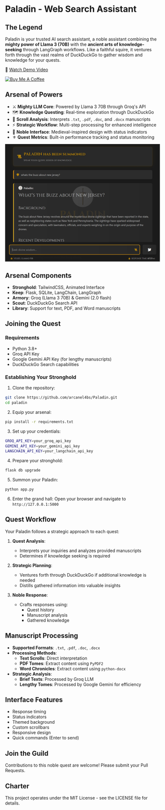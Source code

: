 # Paladin - Web Search Assistant

## The Legend
Paladin is your trusted AI search assistant, a noble assistant combining the **mighty power of Llama 3 (70B)** with the **ancient arts of knowledge-seeking** through LangGraph workflows. Like a faithful squire, it ventures forth through the vast realms of DuckDuckGo to gather wisdom and knowledge for your quests.

🎥 [Watch Demo Video](https://youtu.be/rVNVyk0s568)

[![Buy Me A Coffee](https://img.shields.io/badge/Buy%20Me%20A%20Coffee-Support%20the%20Project-yellow?style=for-the-badge&logo=buy-me-a-coffee)](https://buymeacoffee.com/arcanel4bs)

## Arsenal of Powers
- ⚔️ **Mighty LLM Core**: Powered by Llama 3 70B through Groq's API
- 🗺️ **Knowledge Questing**: Real-time exploration through DuckDuckGo
- 📜 **Scroll Analysis**: Interprets `.txt`, `.pdf`, `.doc`, and `.docx` manuscripts
- ⚡ **Strategic Workflow**: Multi-step processing for enhanced intelligence
- 🏰 **Noble Interface**: Medieval-inspired design with status indicators
- ⚜️ **Quest Metrics**: Built-in performance tracking and status monitoring

![Paladin Interface](/public/paladin-demo.png)

## Arsenal Components
- **Stronghold**: TailwindCSS, Animated Interface
- **Keep**: Flask, SQLite, LangChain, LangGraph
- **Armory**: Groq (Llama 3 70B) & Gemini (2.0 flash)
- **Scout**: DuckDuckGo Search API
- **Library**: Support for text, PDF, and Word manuscripts

## Joining the Quest

### Requirements
- Python 3.8+
- Groq API Key
- Google Gemini API Key (for lengthy manuscripts)
- DuckDuckGo Search capabilities

### Establishing Your Stronghold
1. Clone the repository:
```bash
git clone https://github.com/arcanel4bs/Paladin.git
cd paladin
```

2. Equip your arsenal:
```bash
pip install -r requirements.txt
```

3. Set up your credentials:
```bash
GROQ_API_KEY=your_groq_api_key
GEMINI_API_KEY=your_gemini_api_key
LANGCHAIN_API_KEY=your_langchain_api_key
```

4. Prepare your stronghold:
```bash
flask db upgrade
```

5. Summon your Paladin:
```bash
python app.py
```

6. Enter the grand hall:
   Open your browser and navigate to `http://127.0.0.1:5000`

## Quest Workflow
Your Paladin follows a strategic approach to each quest:

1. **Quest Analysis**:
   - Interprets your inquiries and analyzes provided manuscripts
   - Determines if knowledge seeking is required

2. **Strategic Planning**:
   - Ventures forth through DuckDuckGo if additional knowledge is needed
   - Distills gathered information into valuable insights

3. **Noble Response**:
   - Crafts responses using:
     - Quest history
     - Manuscript analysis
     - Gathered knowledge

## Manuscript Processing

- **Supported Formats**: `.txt`, `.pdf`, `.doc`, `.docx`
- **Processing Methods**:
  - **Text Scrolls**: Direct interpretation
  - **PDF Tomes**: Extract content using `PyPDF2`
  - **Word Chronicles**: Extract content using `python-docx`
- **Strategic Analysis**:
  - **Brief Texts**: Processed by Groq LLM
  - **Lengthy Tomes**: Processed by Google Gemini for efficiency

## Interface Features
- Response timing
- Status indicators
- Themed background
- Custom scrollbars
- Responsive design
- Quick commands (Enter to send)

## Join the Guild
Contributions to this noble quest are welcome! Please submit your Pull Requests.

## Charter
This project operates under the MIT License - see the LICENSE file for details.
```






